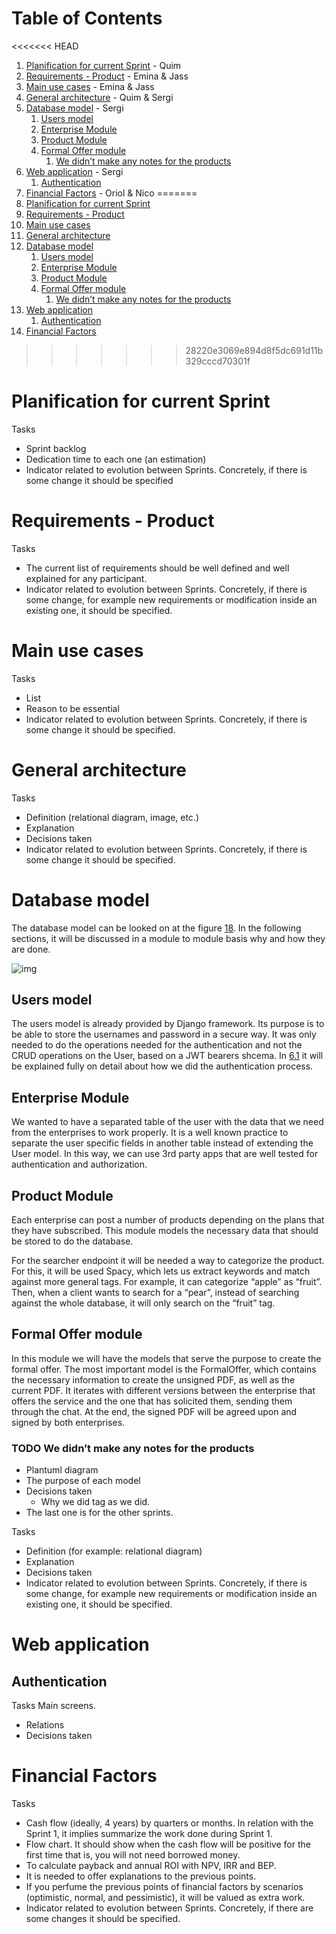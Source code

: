 
# Table of Contents

<<<<<<< HEAD
1.  [Planification for current Sprint](#org71edfcd) - Quim
2.  [Requirements - Product](#org9935dda) - Emina & Jass
3.  [Main use cases](#orge7ab8cc) - Emina & Jass
4.  [General architecture](#orgfde3214) - Quim & Sergi
5.  [Database model](#org9739469) - Sergi
    1.  [Users model](#org9a18c0b)
    2.  [Enterprise Module](#orgcfa15d1)
    3.  [Product Module](#org1d0ee40)
    4.  [Formal Offer module](#org29d0d47)
        1.  [We didn&rsquo;t make any notes for the products](#orgcfe654e)
6.  [Web application](#orgda444e6) - Sergi
    1.  [Authentication](#org8d3dfe4)
7.  [Financial Factors](#orgf7f9ad1) - Oriol & Nico
=======
1.  [Planification for current Sprint](#orge067dbe)
2.  [Requirements - Product](#org53b1ef4)
3.  [Main use cases](#orgdd37f50)
4.  [General architecture](#org1b1e749)
5.  [Database model](#orgee1603c)
    1.  [Users model](#orgb53ba2b)
    2.  [Enterprise Module](#org79e9ed8)
    3.  [Product Module](#orgf4f8584)
    4.  [Formal Offer module](#org7d11f74)
        1.  [We didn&rsquo;t make any notes for the products](#orgb3bd3b7)
6.  [Web application](#orgb83efd8)
    1.  [Authentication](#orgf09fb3a)
7.  [Financial Factors](#org448d13b)
>>>>>>> 28220e3069e894d8f5dc691d11b329cccd70301f



<a id="orge067dbe"></a>

# Planification for current Sprint

Tasks

-   Sprint backlog
-   Dedication time to each one (an estimation)
-   Indicator related to evolution between Sprints. Concretely, if there
    is some change it should be specified


<a id="org53b1ef4"></a>

# Requirements - Product

Tasks

-   The current list of requirements should be well defined and well explained for any participant.
-   Indicator related to evolution between Sprints. Concretely, if there is some change, for example new requirements or modification inside an existing one, it should be specified.


<a id="orgdd37f50"></a>

# Main use cases

Tasks

-   List
-   Reason to be essential
-   Indicator related to evolution between Sprints. Concretely, if there is some change it should be specified.


<a id="org1b1e749"></a>

# General architecture

Tasks

-   Definition (relational diagram, image, etc.)
-   Explanation
-   Decisions taken
-   Indicator related to evolution between Sprints. Concretely, if there is some change it should be specified.


<a id="orgee1603c"></a>

# Database model

The database model can be looked on at the figure [18](#org0456258). In the following sections, it will be discussed in a module to module basis why and how they are done.

![img](img/database-model.png "UML diagram for the database.")


<a id="orgb53ba2b"></a>

## Users model

The users model is already provided by Django framework. Its purpose is to be able to store the usernames and password in a secure way. It was only needed to do the operations needed for the authentication and not the CRUD operations on the User, based on a JWT bearers shcema. In [6.1](#orgf09fb3a) it will be explained fully on detail about how we did the authentication process.


<a id="org79e9ed8"></a>

## Enterprise Module

We wanted to have a separated table of the user with the data that we need from the enterprises to work properly. It is a well known practice to separate the user specific fields in another table instead of extending the User model. In this way, we can use 3rd party apps that are well tested for authentication and authorization.


<a id="orgf4f8584"></a>

## Product Module

Each enterprise can post a number of products depending on the plans that they have subscribed. This module models the necessary data that should be stored to do the database.

For the searcher endpoint it will be needed a way to categorize the product. For this, it will be used Spacy, which lets us extract keywords and match against more general tags. For example, it can categorize &ldquo;apple&rdquo; as &ldquo;fruit&rdquo;. Then, when a client wants to search for a &ldquo;pear&rdquo;, instead of searching against the whole database, it will only search on the &ldquo;fruit&rdquo; tag.


<a id="org7d11f74"></a>

## Formal Offer module

In this module we will have the models that serve the purpose to create the formal offer. The most important model is the FormalOffer, which contains the necessary information to create the unsigned PDF, as well as the current PDF. It iterates with different versions between the enterprise that offers the service and the one that has solicited them, sending them through the chat. At the end, the signed PDF will be agreed upon and signed by both enterprises.


<a id="orgb3bd3b7"></a>

### TODO We didn&rsquo;t make any notes for the products

-   Plantuml diagram
-   The purpose of each model
-   Decisions taken
    -   Why we did tag as we did.
-   The last one is for the other sprints.

Tasks

-   Definition (for example: relational diagram)
-   Explanation
-   Decisions taken
-   Indicator related to evolution between Sprints. Concretely, if there is some change, for example new requirements or modification inside an existing one, it should be specified.


<a id="orgb83efd8"></a>

# Web application


<a id="orgf09fb3a"></a>

## Authentication

Tasks
  Main screens.

-   Relations
-   Decisions taken


<a id="org448d13b"></a>

# Financial Factors

Tasks

-   Cash flow (ideally, 4 years) by quarters or months. In relation with the Sprint 1, it implies summarize the work done during Sprint 1.
-   Flow chart. It should show when the cash flow will be positive for the first time that is, you will not need borrowed money.
-   To calculate payback and annual ROI with NPV, IRR and BEP.
-   It is needed to offer explanations to the previous points.
-   If you perfume the previous points of financial factors by scenarios (optimistic, normal, and pessimistic), it will be valued as extra work.
-   Indicator related to evolution between Sprints. Concretely, if there are some changes it should be specified.

